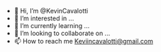 - 👋 Hi, I’m @KevinCavalotti
- 👀 I’m interested in ...
- 🌱 I’m currently learning ...
- 💞️ I’m looking to collaborate on ...
- 📫 How to reach me Keviincavalotti@gmail.com 

<!---
KevinCavalotti/KevinCavalotti is a ✨ special ✨ repository because its `README.md` (this file) appears on your GitHub profile.
You can click the Preview link to take a look at your changes.
--->
